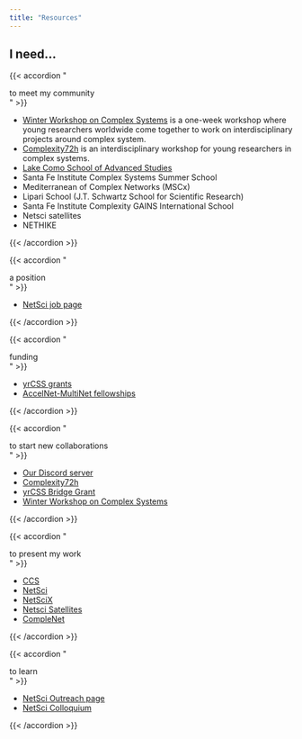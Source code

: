 ```yaml
---
title: "Resources"
---
```



## I need...

{{< accordion  "<div><i class='fa-solid fa-users pr-4'></i>to meet my community</div>" >}}

- [Winter Workshop on Complex Systems](https://wwcs2025.github.io) is a one-week workshop where young researchers worldwide come together to work on interdisciplinary projects around complex system.
- [Complexity72h](https://complexity72h.com) is an interdisciplinary workshop for young researchers in complex systems.
- [Lake Como School of Advanced Studies](https://lakecomoschool.org/schools/)
- Santa Fe Institute Complex Systems Summer School
- Mediterranean of Complex Networks (MSCx)
- Lipari School (J.T. Schwartz School for Scientific Research)
- Santa Fe Institute Complexity GAINS International School
- Netsci satellites
- NETHIKE

{{< /accordion >}}


{{< accordion "<div><i class='fa-solid fa-award pr-4'></i>a position</div>" >}}

- [NetSci job page](https://www.netscisociety.net/jobs)

{{< /accordion >}}


{{< accordion "<div><i class='fa-duotone fa-solid fa-coins pr-4'></i>funding</div>" >}}

- [yrCSS grants](https://yrcss.cssociety.org/grants/)
- [AccelNet-MultiNet fellowships](https://www.accelnet-multinet.org/education-training)

{{< /accordion >}}


{{< accordion "<div><i class='fa-solid fa-people-arrows pr-4'></i>to start new collaborations</div>" >}}

- [Our Discord server ](https://discord.gg/yFmVMZ29)
- [Complexity72h](https://complexity72h.com)
- [yrCSS Bridge Grant](https://yrcss.cssociety.org/grants/bridge-grant/)
- [Winter Workshop on Complex Systems](https://wwcs2025.github.io)

{{< /accordion >}}


{{< accordion "<div><i class='fa-solid fa-microphone pr-4'></i>to present my work</div>" >}}

- [CCS](https://ccs25.cssociety.org)
- [NetSci](https://netsci2025.github.io)
- [NetSciX](https://netscix2025.iiti.ac.in)
- [Netsci Satellites](https://netsci2025.github.io/satellites/)
- [CompleNet](https://complenet.weebly.com)

{{< /accordion >}}


{{< accordion "<div><i class='fa-solid fa-book-open-reader pr-4'></i>to learn</div>" >}}

- [NetSci Outreach page](https://www.netscisociety.net/outreach)
- [NetSci Colloquium](https://www.netscisociety.net/events/colloquium)

{{< /accordion >}}
